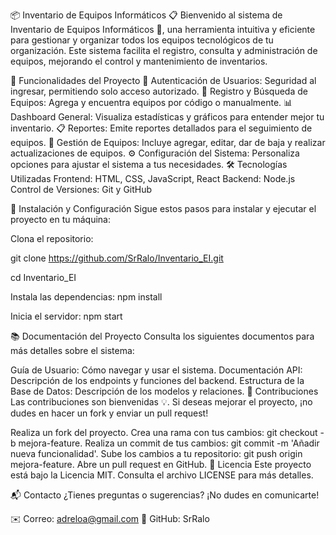 📦 Inventario de Equipos Informáticos 📋
Bienvenido al sistema de Inventario de Equipos Informáticos 👋, una herramienta intuitiva y eficiente para gestionar y organizar todos los equipos tecnológicos de tu organización. Este sistema facilita el registro, consulta y administración de equipos, mejorando el control y mantenimiento de inventarios.

🚀 Funcionalidades del Proyecto
🔐 Autenticación de Usuarios: Seguridad al ingresar, permitiendo solo acceso autorizado.
📁 Registro y Búsqueda de Equipos: Agrega y encuentra equipos por código o manualmente.
📊 Dashboard General: Visualiza estadísticas y gráficos para entender mejor tu inventario.
📋 Reportes: Emite reportes detallados para el seguimiento de equipos.
📝 Gestión de Equipos: Incluye agregar, editar, dar de baja y realizar actualizaciones de equipos.
⚙️ Configuración del Sistema: Personaliza opciones para ajustar el sistema a tus necesidades.
🛠️ Tecnologías Utilizadas
Frontend: HTML, CSS, JavaScript, React
Backend: Node.js
Control de Versiones: Git y GitHub

📌 Instalación y Configuración
Sigue estos pasos para instalar y ejecutar el proyecto en tu máquina:

Clona el repositorio:

git clone https://github.com/SrRalo/Inventario_EI.git

cd Inventario_EI

Instala las dependencias:
npm install

Inicia el servidor:
npm start

📚 Documentación del Proyecto
Consulta los siguientes documentos para más detalles sobre el sistema:

Guía de Usuario: Cómo navegar y usar el sistema.
Documentación API: Descripción de los endpoints y funciones del backend.
Estructura de la Base de Datos: Descripción de los modelos y relaciones.
🤝 Contribuciones
Las contribuciones son bienvenidas 💡. Si deseas mejorar el proyecto, ¡no dudes en hacer un fork y enviar un pull request!

Realiza un fork del proyecto.
Crea una rama con tus cambios: git checkout -b mejora-feature.
Realiza un commit de tus cambios: git commit -m 'Añadir nueva funcionalidad'.
Sube los cambios a tu repositorio: git push origin mejora-feature.
Abre un pull request en GitHub.
📝 Licencia
Este proyecto está bajo la Licencia MIT. Consulta el archivo LICENSE para más detalles.

📬 Contacto
¿Tienes preguntas o sugerencias? ¡No dudes en comunicarte!

✉️ Correo: adreloa@gmail.com
🐙 GitHub: SrRalo
